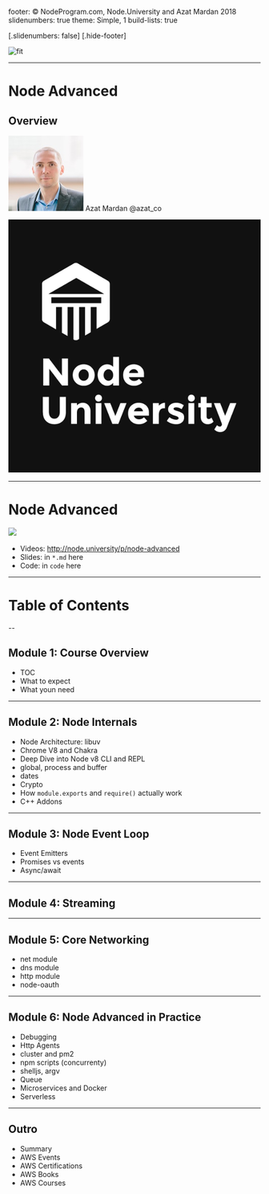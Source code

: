 footer: © NodeProgram.com, Node.University and Azat Mardan 2018
slidenumbers: true
theme: Simple, 1
build-lists: true

[.slidenumbers: false] 
[.hide-footer]

![fit](images/.png)

---

# Node Advanced
## Overview

![inline 100%](images/azat.jpeg)
Azat Mardan @azat_co

![inline right](images/nu.png)

---

# Node Advanced

![](images/.png)

* Videos: <http://node.university/p/node-advanced>
* Slides: in `*.md` here
* Code: in `code` here

---

# Table of Contents

--

## Module 1: Course Overview

* TOC
* What to expect
* What youn need

---

## Module 2: Node Internals

* Node Architecture: libuv
* Chrome V8 and Chakra
* Deep Dive into Node v8 CLI and REPL
* global, process and buffer
* dates
* Crypto
* How `module.exports` and `require()` actually work
* C++ Addons

---

## Module 3: Node Event Loop

* Event Emitters
* Promises vs events
* Async/await

---

## Module 4: Streaming

---

## Module 5: Core Networking

* net module
* dns module
* http module
* node-oauth

---

## Module 6: Node Advanced in Practice

* Debugging
* Http Agents
* cluster and pm2
* npm scripts (concurrenty)
* shelljs, argv
* Queue
* Microservices and Docker
* Serverless

---

## Outro

* Summary
* AWS Events
* AWS Certifications
* AWS Books
* AWS Courses